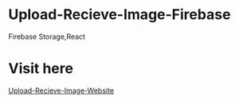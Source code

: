 # Upload-Recieve-Image-Firebase
Firebase Storage,React
# Visit here

[Upload-Recieve-Image-Website](https://upload-view-image-firebse.netlify.app/)
